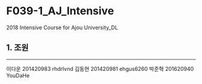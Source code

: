 # F039-1_AJ_Intensive
2018 Intensive Course for Ajou University_DL

## 1. 조원
----------
이다운 201420983 rhdrlvnd
김동현 201420981 ehgus6260
박준혁 201620940 YouDaHe
